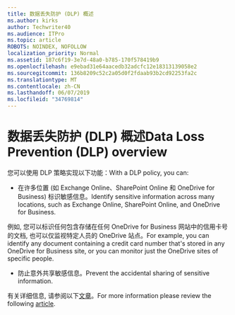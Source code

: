 ```yaml
---
title: 数据丢失防护 (DLP) 概述
ms.author: kirks
author: Techwriter40
ms.audience: ITPro
ms.topic: article
ROBOTS: NOINDEX, NOFOLLOW
localization_priority: Normal
ms.assetid: 187c6f19-3e7d-48a0-b785-170f578419b9
ms.openlocfilehash: e9ebad31e64aacedb32adcfc12e18313139058e2
ms.sourcegitcommit: 136b8209c52c2a05d0f2fdaab93b2cd92253fa2c
ms.translationtype: MT
ms.contentlocale: zh-CN
ms.lasthandoff: 06/07/2019
ms.locfileid: "34769814"
---
```

# <a name="data-loss-prevention-dlp-overview"></a><span data-ttu-id="5385a-102">数据丢失防护 (DLP) 概述</span><span class="sxs-lookup"><span data-stu-id="5385a-102">Data Loss Prevention (DLP) overview</span></span>

<span data-ttu-id="5385a-103">您可以使用 DLP 策略实现以下功能：</span><span class="sxs-lookup"><span data-stu-id="5385a-103">With a DLP policy, you can:</span></span>

- <span data-ttu-id="5385a-104">在许多位置 (如 Exchange Online、SharePoint Online 和 OneDrive for Business) 标识敏感信息。</span><span class="sxs-lookup"><span data-stu-id="5385a-104">Identify sensitive information across many locations, such as Exchange Online, SharePoint Online, and OneDrive for Business.</span></span>


<span data-ttu-id="5385a-105">例如, 您可以标识任何包含存储在任何 OneDrive for Business 网站中的信用卡号的文档, 也可以仅监视特定人员的 OneDrive 站点。</span><span class="sxs-lookup"><span data-stu-id="5385a-105">For example, you can identify any document containing a credit card number that's stored in any OneDrive for Business site, or you can monitor just the OneDrive sites of specific people.</span></span>

- <span data-ttu-id="5385a-106">防止意外共享敏感信息。</span><span class="sxs-lookup"><span data-stu-id="5385a-106">Prevent the accidental sharing of sensitive information.</span></span>


<span data-ttu-id="5385a-107">有关详细信息, 请参阅以下[文章](https://docs.microsoft.com/office365/securitycompliance/data-loss-prevention-policies)。</span><span class="sxs-lookup"><span data-stu-id="5385a-107">For more information please review the following [article](https://docs.microsoft.com/office365/securitycompliance/data-loss-prevention-policies).</span></span>

